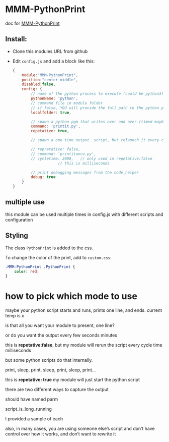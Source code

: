 # MMM-PythonPrint

doc for [MMM-PythonPrint](https://github.com/sdetweil/MMM-PythonPrint)

## Install:

* Clone this modules URL from github

* Edit `config.js` and add a block like this:

	```js
	{
		module:"MMM-PythonPrint",
        position:"center middle",
		disabled:false,
		config: {
			// name of the python process to execute (could be python3)
			pythonName: 'python',
			// command file in module folder
			// if false, YOU will provide the full path to the python program
			localfolder: true,

			// spawn a python pgm that writes over and over (timed maybe), but keeps running
			command: 'printit.py',
			repetative: true,

			// spawn a one time output  script, but relaunch it every cycletime milliseconds

			// repretative: false,
			// command: 'printitonce.py',
			// cycletime: 2000,   // only used in repetative:false
                        // this is milliseconds

			// print debugging messages from the node_helper
			debug: true
		}
	}
	```
## multiple use

this module can be used multiple times in config.js with different scripts and configuration


## Styling

The class `PythonPrint` is added to the css.

To change the color of the print, add to `custom.css`:

```css
.MMM-PythonPrint .PythonPrint {
	color: red;
}
```

# how to pick which mode to  use

maybe your python script starts and runs, prints one line, and ends. current temp is x

is that all you want your module to present, one line?

or do you want the output every few seconds minutes

this is **repetative:false**, but my module will rerun the script every cycle time milliseconds

but some python scripts do that internally.

print, sleep, print, sleep, print, sleep, print…

this is **repetative: true**
my module will just start the python script

there are two different ways to capture the output

should have named parm

script_is_long_running

I provided a sample of each

also, in many cases, you are using someone else’s script and don’t have control over how it works, and don’t want to rewrite it

